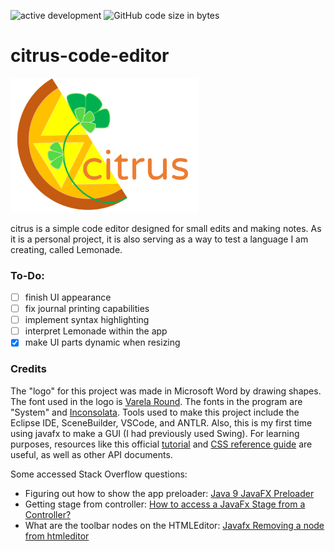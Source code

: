 ![active development](https://img.shields.io/badge/active%20dev-on%20hold-yellow.svg)
![GitHub code size in bytes](https://img.shields.io/github/languages/code-size/simcard0000/citrus-code-editor.svg)
# citrus-code-editor

<img src="https://github.com/simcard0000/citrus-code-editor/blob/master/CitrusCodeEditor/src/application/citrus%20logo.png" width = 300>

citrus is a simple code editor designed for small edits and making notes. As it is a personal project, it is also serving as a way to test a language I am creating, called Lemonade. 

### To-Do:
- [ ] finish UI appearance
- [ ] fix journal printing capabilities
- [ ] implement syntax highlighting
- [ ] interpret Lemonade within the app
- [X] make UI parts dynamic when resizing

### Credits
The "logo" for this project was made in Microsoft Word by drawing shapes. The font used in the logo is [Varela Round](https://fonts.google.com/specimen/Varela+Round). The fonts in the program are "System" and [Inconsolata](https://fonts.google.com/specimen/Inconsolata). Tools used to make this project include the Eclipse IDE, SceneBuilder, VSCode, and ANTLR. Also, this is my first time using javafx to make a GUI (I had previously used Swing). For learning purposes, resources like this official [tutorial](https://docs.oracle.com/javase/8/javase-clienttechnologies.htm) and [CSS reference guide](https://docs.oracle.com/javafx/2/api/javafx/scene/doc-files/cssref.html) are useful, as well as other API documents. 

Some accessed Stack Overflow questions:
* Figuring out how to show the app preloader: [Java 9 JavaFX Preloader](https://stackoverflow.com/questions/47533370/java-9-javafx-preloader/47540060#47540060)
* Getting stage from controller: [How to access a JavaFx Stage from a Controller?](https://stackoverflow.com/questions/33932309/how-to-access-a-javafx-stage-from-a-controller)
* What are the toolbar nodes on the HTMLEditor: [Javafx Removing a node from htmleditor](https://stackoverflow.com/questions/26446808/javafx-removing-a-node-from-htmleditor)
